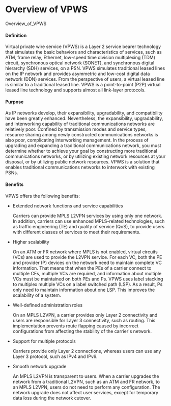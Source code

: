 Overview of VPWS
================

Overview_of_VPWS

#### Definition

Virtual private wire service (VPWS) is a Layer 2 service bearer technology that simulates the basic behaviors and characteristics of services, such as ATM, frame relay, Ethernet, low-speed time division multiplexing (TDM) circuit, synchronous optical network (SONET), and synchronous digital hierarchy (SDH) services, on a PSN. VPWS simulates traditional leased lines on the IP network and provides asymmetric and low-cost digital data network (DDN) services. From the perspective of users, a virtual leased line is similar to a traditional leased line. VPWS is a point-to-point (P2P) virtual leased line technology and supports almost all link-layer protocols.


#### Purpose

As IP networks develop, their expansibility, upgradability, and compatibility have been greatly enhanced. Nevertheless, the expansibility, upgradability, and interworking capability of traditional communications networks are relatively poor. Confined by transmission modes and service types, resource sharing among newly constructed communications networks is also poor, complicating interworking management. In the process of upgrading and expanding a traditional communications network, you must determine whether to achieve your goal by constructing more traditional communications networks, or by utilizing existing network resources at your disposal, or by utilizing public network resources. VPWS is a solution that enables traditional communications networks to interwork with existing PSNs.


#### Benefits

VPWS offers the following benefits:

* Extended network functions and service capabilities
  
  Carriers can provide MPLS L2VPN services by using only one network. In addition, carriers can use enhanced MPLS-related technologies, such as traffic engineering (TE) and quality of service (QoS), to provide users with different classes of services to meet their requirements.
* Higher scalability
  
  On an ATM or FR network where MPLS is not enabled, virtual circuits (VCs) are used to provide the L2VPN service. For each VC, both the PE and provider (P) devices on the network need to maintain complete VC information. That means that when the PEs of a carrier connect to multiple CEs, multiple VCs are required, and information about multiple VCs must be maintained on both PEs and Ps. VPWS uses label stacking to multiplex multiple VCs on a label switched path (LSP). As a result, Ps only need to maintain information about one LSP. This improves the scalability of a system.
* Well-defined administration roles
  
  On an MPLS L2VPN, a carrier provides only Layer 2 connectivity and users are responsible for Layer 3 connectivity, such as routing. This implementation prevents route flapping caused by incorrect configurations from affecting the stability of the carrier's network.
* Support for multiple protocols
  
  Carriers provide only Layer 2 connections, whereas users can use any Layer 3 protocol, such as IPv4 and IPv6.
* Smooth network upgrade
  
  An MPLS L2VPN is transparent to users. When a carrier upgrades the network from a traditional L2VPN, such as an ATM and FR network, to an MPLS L2VPN, users do not need to perform any configuration. The network upgrade does not affect user services, except for temporary data loss during the network cutover.